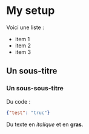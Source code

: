 # My setup

Voici une liste :
- item 1
- item 2
- item 3

## Un sous-titre
### Un sous-sous-titre
Du code :
```json
{"test": "truc"}
```

Du texte en _italique_ et en __gras__.